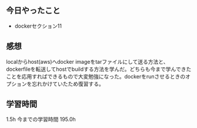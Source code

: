 ## 今日やったこと
- dockerセクション11

## 感想
localからhost(aws)へdocker imageをtarファイルにして送る方法と、dockerfileを転送してhostでbuildする方法を学んだ。どちらも今まで学んできたことを応用すればできるもので大変勉強になった。dockerをrunさせるときのオプションを忘れかけていたため復習する。

## 学習時間
1.5h 今までの学習時間 195.0h
